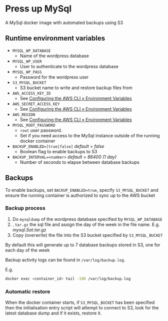 # Press up MySql
A MySql docker image with automated backups using S3

## Runtime environment variables
* `MYSQL_WP_DATABASE`
  - Name of the wordpress database
* `MYSQL_WP_USER`
  - User to authenticate to the wordpress database
* `MYSQL_WP_PASS`
  - Password for the wordpress user
* `S3_MYSQL_BUCKET`
  - S3  bucket name to write and restore backup files from
* `AWS_ACCESS_KEY_ID`
  - See [Configuring the AWS CLI » Environment Variables](https://docs.aws.amazon.com/cli/latest/userguide/cli-configure-envvars.html)
* `AWS_SECRET_ACCESS_KEY`
  - See [Configuring the AWS CLI » Environment Variables](https://docs.aws.amazon.com/cli/latest/userguide/cli-configure-envvars.html)
* `AWS_REGION`
  - See [Configuring the AWS CLI » Environment Variables](https://docs.aws.amazon.com/cli/latest/userguide/cli-configure-envvars.html)
* `MYSQL_ROOT_PASSWORD`
  - `root` user password.
  - Set if you need access to the MySql instance outside of the running docker container
* `BACKUP_ENABLED=[true|false]` *default = false*
  - Boolean flag to enable backups to S3 
* `BACKUP_INTERVAL=<number>` *default = 86400 (1 day)* 
  - Number of seconds to elapse between database backups

## Backups
To enable backups, set `BACKUP_ENABLED=true`, specify `S3_MYSQL_BUCKET` and ensure the running container is authorized
to sync up to the AWS bucket 

### Backup process
1. Do `mysqldump` of the wordpress database specified by `MYSQL_WP_DATABASE`
2. `.tar.gz` the sql file and assign the day of the week in the file name. E.g. *mysql.Sat.tar.gz*
3. Copy (overwrite) the file into the S3 bucket specified by `S3_MYSQL_BUCKET`

By default this will generate up to 7 database backups stored in S3, one for each day of the week

Backup activity logs can be found in `/var/log/backup.log`. 

E.g.

```bash
docker exec <container_id> tail -100 /var/log/backup.log
```

### Automatic restore
When the docker container starts, if `S3_MYSQL_BUCKET` has been specified then the initialisation entry script will attempt
to connect to S3, look for the latest database dump and if it exists, restore it.
